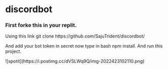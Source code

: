 # discordbot
<H3>First forke this in your replit.</H3>
<P>Using this link git clone https://github.com/SajuTrident/discordbot/</P>
<P>And add your bot token in secret now type in bash npm install. And run this project.</P>
<!--<Img src="https://i.postimg.cc/dVSLWq9Q/img-2022423102110.png" height="100%" width="100%" />-->
![spotit](https://i.postimg.cc/dVSLWq9Q/img-2022423102110.png)
